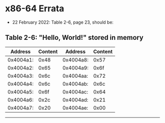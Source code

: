# x86-64 Errata

* 22 February 2022: Table 2-6, page 23, should be:

Table 2-6: "Hello, World!" stored in memory
-------------------------------------------------
| Address   | Content | Address    | Content    |
|-----------|---------|------------|------------|
| 0x4004a1: | 0x48    | 0x4004a8:  | 0x57       |
| 0x4004a2: | 0x65    | 0x4004a9:  | 0x6f       |
| 0x4004a3: | 0x6c    | 0x4004aa:  | 0x72       |
| 0x4004a4: | 0x6c    | 0x4004ab:  | 0x6c       |
| 0x4004a5: | 0x6f    | 0x4004ac:  | 0x64       |
| 0x4004a6: | 0x2c    | 0x4004ad:  | 0x21       |
| 0x4004a7: | 0x20    | 0x4004ae:  | 0x00       |
-------------------------------------------------

